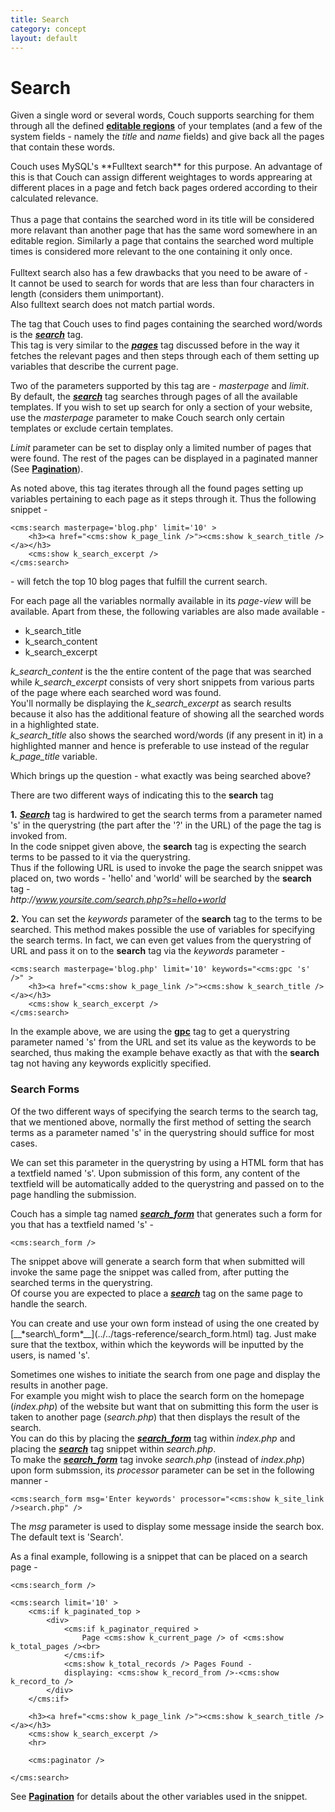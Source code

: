 ```yaml
---
title: Search
category: concept
layout: default
---
```


# Search

Given a single word or several words, Couch supports searching for them through all the defined [**editable regions**](../editable-regions.html) of your templates (and a few of the system fields - namely the _title_ and _name_ fields) and give back all the pages that contain these words.

<p class="notice">
    Couch uses MySQL's **Fulltext search** for this purpose. An advantage of this is that Couch can assign different weightages to words apprearing at different places in a page and fetch back pages ordered according to their calculated relevance.<br/>
    <br/>
    Thus a page that contains the searched word in its title will be considered more relavant than another page that has the same word somewhere in an editable region. Similarly a page that contains the searched word multiple times is considered more relevant to the one containing it only once.<br/>
    <br/>
    Fulltext search also has a few drawbacks that you need to be aware of -<br/>
    It cannot be used to search for words that are less than four characters in length (considers them unimportant).<br/>
    Also fulltext search does not match partial words.
</p>

The tag that Couch uses to find pages containing the searched word/words is the [__*search*__](../../tags-reference/search.html) tag.<br/>
This tag is very similar to the [__*pages*__](../../tags-reference/pages.html) tag discussed before in the way it fetches the relevant pages and then steps through each of them setting up variables that describe the current page.

Two of the parameters supported by this tag are - _masterpage_ and _limit_.<br/>
By default, the [__*search*__](../../tags-reference/search.html) tag searches through pages of all the available templates. If you wish to set up search for only a section of your website, use the _masterpage_ parameter to make Couch search only certain templates or exclude certain templates.

_Limit_ parameter can be set to display only a limited number of pages that were found. The rest of the pages can be displayed in a paginated manner (See [**Pagination**](../pagination.html)).

As noted above, this tag iterates through all the found pages setting up variables pertaining to each page as it steps through it. Thus the following snippet -

```
<cms:search masterpage='blog.php' limit='10' >
    <h3><a href="<cms:show k_page_link />"><cms:show k_search_title /></a></h3>
    <cms:show k_search_excerpt />
</cms:search>
```

\- will fetch the top 10 blog pages that fulfill the current search.

For each page all the variables normally available in its _page-view_ will be available. Apart from these, the following variables are also made available -

*   k\_search\_title
*   k\_search\_content
*   k\_search\_excerpt

*k\_search\_content* is the the entire content of the page that was searched while *k\_search\_excerpt* consists of very short snippets from various parts of the page where each searched word was found.<br/>
You'll normally be displaying the *k\_search\_excerpt* as search results because it also has the additional feature of showing all the searched words in a highlighted state.<br/>
*k\_search\_title* also shows the searched word/words (if any present in it) in a highlighted manner and hence is preferable to use instead of the regular *k\_page\_title* variable.

Which brings up the question - what exactly was being searched above?

There are two different ways of indicating this to the **search** tag

**1\.** [__*Search*__](../../tags-reference/search.html) tag is hardwired to get the search terms from a parameter named 's' in the querystring (the part after the '?' in the URL) of the page the tag is invoked from.<br/>
In the code snippet given above, the **search** tag is expecting the search terms to be passed to it via the querystring.<br/>
Thus if the following URL is used to invoke the page the search snippet was placed on, two words - 'hello' and 'world' will be searched by the **search** tag -<br/>
_http&#58;//www.yoursite.com/search.php?s=hello+world_

**2\.** You can set the _keywords_ parameter of the **search** tag to the terms to be searched. This method makes possible the use of variables for specifying the search terms. In fact, we can even get values from the querystring of URL and pass it on to the **search** tag via the _keywords_ parameter -

```
<cms:search masterpage='blog.php' limit='10' keywords="<cms:gpc 's' />" >
    <h3><a href="<cms:show k_page_link />"><cms:show k_search_title /></a></h3>
    <cms:show k_search_excerpt />
</cms:search>
```

In the example above, we are using the [**gpc**](../../tags-reference/gpc.html) tag to get a querystring parameter named 's' from the URL and set its value as the keywords to be searched, thus making the example behave exactly as that with the **search** tag not having any keywords explicitly specified.

### Search Forms

Of the two different ways of specifying the search terms to the search tag, that we mentioned above, normally the first method of setting the search terms as a parameter named 's' in the querystring should suffice for most cases.

We can set this parameter in the querystring by using a HTML form that has a textfield named 's'. Upon submission of this form, any content of the textfield will be automatically added to the querystring and passed on to the page handling the submission.

Couch has a simple tag named [__*search\_form*__](../../tags-reference/search_form.html) that generates such a form for you that has a textfield named 's' -

```
<cms:search_form />
```

The snippet above will generate a search form that when submitted will invoke the same page the snippet was called from, after putting the searched terms in the querystring.<br/>
Of course you are expected to place a [__*search*__](../../tags-reference/search.html) tag on the same page to handle the search.

<p class="success">You can create and use your own form instead of using the one created by [__*search\_form*__](../../tags-reference/search_form.html) tag. Just make sure that the textbox, within which the keywords will be inputted by the users, is named 's'.</p>

Sometimes one wishes to initiate the search from one page and display the results in another page.<br/>
For example you might wish to place the search form on the homepage (_index.php_) of the website but want that on submitting this form the user is taken to another page (_search.php_) that then displays the result of the search.<br/>
You can do this by placing the [__*search\_form*__](../../tags-reference/search_form.html) tag within _index.php_ and placing the [__*search*__](../../tags-reference/search.html) tag snippet within _search.php_.<br/>
To make the [__*search\_form*__](../../tags-reference/search_form.html) tag invoke _search.php_ (instead of _index.php_) upon form submssion, its _processor_ parameter can be set in the following manner -

```
<cms:search_form msg='Enter keywords' processor="<cms:show k_site_link />search.php" />
```

The _msg_ parameter is used to display some message inside the search box. The default text is 'Search'.

As a final example, following is a snippet that can be placed on a search page -

```
<cms:search_form />

<cms:search limit='10' >
    <cms:if k_paginated_top >
        <div>
            <cms:if k_paginator_required >
                Page <cms:show k_current_page /> of <cms:show k_total_pages /><br>
            </cms:if>
            <cms:show k_total_records /> Pages Found -
            displaying: <cms:show k_record_from />-<cms:show k_record_to />
        </div>
    </cms:if>

    <h3><a href="<cms:show k_page_link />"><cms:show k_search_title /></a></h3>
    <cms:show k_search_excerpt />
    <hr>

    <cms:paginator />

</cms:search>
```

See [**Pagination**](../pagination.html) for details about the other variables used in the snippet.
